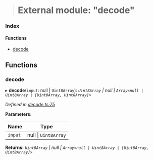 > # External module: "decode"

### Index

#### Functions

* [decode](_decode_.md#decode)

## Functions

###  decode

▸ **decode**(`input`: null | `Uint8Array`): *`Uint8Array` | null | `Array<null | Uint8Array | [Uint8Array, Uint8Array]>`*

*Defined in [decode.ts:75](https://github.com/polkadot-js/common/blob/e5ab357/packages/trie-codec/src/decode.ts#L75)*

**Parameters:**

Name | Type |
------ | ------ |
`input` | null \| `Uint8Array` |

**Returns:** *`Uint8Array` | null | `Array<null | Uint8Array | [Uint8Array, Uint8Array]>`*